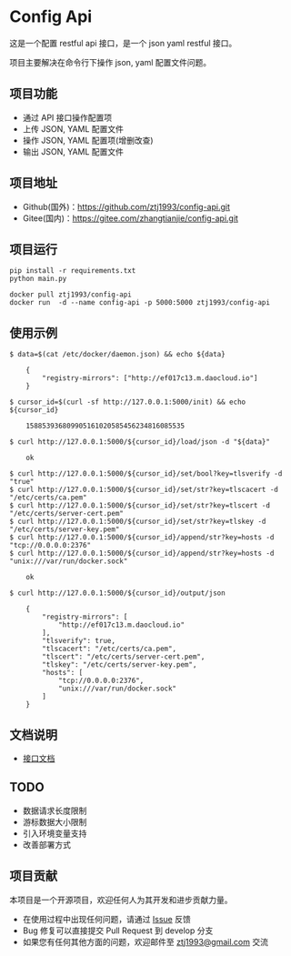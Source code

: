 # Config Api

这是一个配置 restful api 接口，是一个 json yaml restful 接口。

项目主要解决在命令行下操作 json, yaml 配置文件问题。

## 项目功能
- 通过 API 接口操作配置项
- 上传 JSON, YAML 配置文件
- 操作 JSON, YAML 配置项(增删改查)
- 输出 JSON, YAML 配置文件

## 项目地址
- Github(国外)：https://github.com/ztj1993/config-api.git
- Gitee(国内)：https://gitee.com/zhangtianjie/config-api.git

## 项目运行
```
pip install -r requirements.txt
python main.py
```

```
docker pull ztj1993/config-api
docker run  -d --name config-api -p 5000:5000 ztj1993/config-api
```

## 使用示例
```
$ data=$(cat /etc/docker/daemon.json) && echo ${data}

    {
        "registry-mirrors": ["http://ef017c13.m.daocloud.io"]
    }

$ cursor_id=$(curl -sf http://127.0.0.1:5000/init) && echo ${cursor_id}

    158853936809905161020585456234816085535

$ curl http://127.0.0.1:5000/${cursor_id}/load/json -d "${data}"

    ok

$ curl http://127.0.0.1:5000/${cursor_id}/set/bool?key=tlsverify -d "true"
$ curl http://127.0.0.1:5000/${cursor_id}/set/str?key=tlscacert -d "/etc/certs/ca.pem"
$ curl http://127.0.0.1:5000/${cursor_id}/set/str?key=tlscert -d "/etc/certs/server-cert.pem"
$ curl http://127.0.0.1:5000/${cursor_id}/set/str?key=tlskey -d "/etc/certs/server-key.pem"
$ curl http://127.0.0.1:5000/${cursor_id}/append/str?key=hosts -d "tcp://0.0.0.0:2376"
$ curl http://127.0.0.1:5000/${cursor_id}/append/str?key=hosts -d "unix:///var/run/docker.sock"

    ok

$ curl http://127.0.0.1:5000/${cursor_id}/output/json

    {
        "registry-mirrors": [
            "http://ef017c13.m.daocloud.io"
        ],
        "tlsverify": true,
        "tlscacert": "/etc/certs/ca.pem",
        "tlscert": "/etc/certs/server-cert.pem",
        "tlskey": "/etc/certs/server-key.pem",
        "hosts": [
            "tcp://0.0.0.0:2376",
            "unix:///var/run/docker.sock"
        ]
    }

```

## 文档说明
- [接口文档](Docs/Api.md)

## TODO
- 数据请求长度限制
- 游标数据大小限制
- 引入环境变量支持
- 改善部署方式

## 项目贡献
本项目是一个开源项目，欢迎任何人为其开发和进步贡献力量。
- 在使用过程中出现任何问题，请通过 [Issue](https://github.com/ztj1993/config-api/issues) 反馈
- Bug 修复可以直接提交 Pull Request 到 develop 分支
- 如果您有任何其他方面的问题，欢迎邮件至 ztj1993@gmail.com 交流
